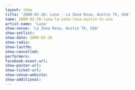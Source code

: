 ```yaml
---
layout: show
title: '2000-02-26: Luna - La Zona Rosa, Austin TX, USA'
name: 2000-02-26-luna-la-zona-rosa-austin-tx-usa
artist-name: 'Luna'
show-venue: 'La Zona Rosa, Austin TX, USA'
show-setlist: 
show-date: 2000-02-26
show-radio: 
show-lastfm: 
show-cancelled: 
performers: 
facebook-event-url: 
show-poster-url: 
show-ticket-url: 
show-venue-website: 
show-additional: 
---
```


